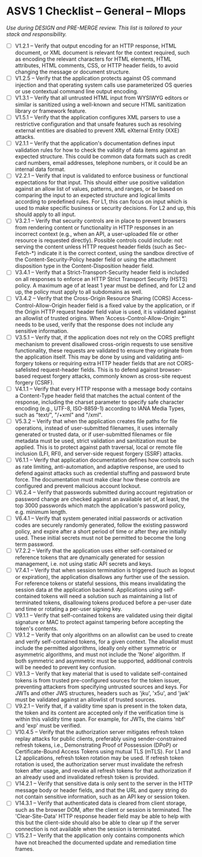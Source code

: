 # ASVS 1 Checklist – General – Mlops

_Use during DESIGN and PRE-MERGE review. This list is tailored to your stack and responsibility._

- [ ] V1.2.1 – Verify that output encoding for an HTTP response, HTML document, or XML document is relevant for the context required, such as encoding the relevant characters for HTML elements, HTML attributes, HTML comments, CSS, or HTTP header fields, to avoid changing the message or document structure.
- [ ] V1.2.5 – Verify that the application protects against OS command injection and that operating system calls use parameterized OS queries or use contextual command line output encoding.
- [ ] V1.3.1 – Verify that all untrusted HTML input from WYSIWYG editors or similar is sanitized using a well-known and secure HTML sanitization library or framework feature.
- [ ] V1.5.1 – Verify that the application configures XML parsers to use a restrictive configuration and that unsafe features such as resolving external entities are disabled to prevent XML eXternal Entity (XXE) attacks.
- [ ] V2.1.1 – Verify that the application's documentation defines input validation rules for how to check the validity of data items against an expected structure. This could be common data formats such as credit card numbers, email addresses, telephone numbers, or it could be an internal data format.
- [ ] V2.2.1 – Verify that input is validated to enforce business or functional expectations for that input. This should either use positive validation against an allow list of values, patterns, and ranges, or be based on comparing the input to an expected structure and logical limits according to predefined rules. For L1, this can focus on input which is used to make specific business or security decisions. For L2 and up, this should apply to all input.
- [ ] V3.2.1 – Verify that security controls are in place to prevent browsers from rendering content or functionality in HTTP responses in an incorrect context (e.g., when an API, a user-uploaded file or other resource is requested directly). Possible controls could include: not serving the content unless HTTP request header fields (such as Sec-Fetch-\*) indicate it is the correct context, using the sandbox directive of the Content-Security-Policy header field or using the attachment disposition type in the Content-Disposition header field.
- [ ] V3.4.1 – Verify that a Strict-Transport-Security header field is included on all responses to enforce an HTTP Strict Transport Security (HSTS) policy. A maximum age of at least 1 year must be defined, and for L2 and up, the policy must apply to all subdomains as well.
- [ ] V3.4.2 – Verify that the Cross-Origin Resource Sharing (CORS) Access-Control-Allow-Origin header field is a fixed value by the application, or if the Origin HTTP request header field value is used, it is validated against an allowlist of trusted origins. When 'Access-Control-Allow-Origin: *' needs to be used, verify that the response does not include any sensitive information.
- [ ] V3.5.1 – Verify that, if the application does not rely on the CORS preflight mechanism to prevent disallowed cross-origin requests to use sensitive functionality, these requests are validated to ensure they originate from the application itself. This may be done by using and validating anti-forgery tokens or requiring extra HTTP header fields that are not CORS-safelisted request-header fields. This is to defend against browser-based request forgery attacks, commonly known as cross-site request forgery (CSRF).
- [ ] V4.1.1 – Verify that every HTTP response with a message body contains a Content-Type header field that matches the actual content of the response, including the charset parameter to specify safe character encoding (e.g., UTF-8, ISO-8859-1) according to IANA Media Types, such as "text/", "/+xml" and "/xml".
- [ ] V5.3.2 – Verify that when the application creates file paths for file operations, instead of user-submitted filenames, it uses internally generated or trusted data, or if user-submitted filenames or file metadata must be used, strict validation and sanitization must be applied. This is to protect against path traversal, local or remote file inclusion (LFI, RFI), and server-side request forgery (SSRF) attacks.
- [ ] V6.1.1 – Verify that application documentation defines how controls such as rate limiting, anti-automation, and adaptive response, are used to defend against attacks such as credential stuffing and password brute force. The documentation must make clear how these controls are configured and prevent malicious account lockout.
- [ ] V6.2.4 – Verify that passwords submitted during account registration or password change are checked against an available set of, at least, the top 3000 passwords which match the application's password policy, e.g. minimum length.
- [ ] V6.4.1 – Verify that system generated initial passwords or activation codes are securely randomly generated, follow the existing password policy, and expire after a short period of time or after they are initially used. These initial secrets must not be permitted to become the long term password.
- [ ] V7.2.2 – Verify that the application uses either self-contained or reference tokens that are dynamically generated for session management, i.e. not using static API secrets and keys.
- [ ] V7.4.1 – Verify that when session termination is triggered (such as logout or expiration), the application disallows any further use of the session. For reference tokens or stateful sessions, this means invalidating the session data at the application backend. Applications using self-contained tokens will need a solution such as maintaining a list of terminated tokens, disallowing tokens produced before a per-user date and time or rotating a per-user signing key.
- [ ] V9.1.1 – Verify that self-contained tokens are validated using their digital signature or MAC to protect against tampering before accepting the token's contents.
- [ ] V9.1.2 – Verify that only algorithms on an allowlist can be used to create and verify self-contained tokens, for a given context. The allowlist must include the permitted algorithms, ideally only either symmetric or asymmetric algorithms, and must not include the 'None' algorithm. If both symmetric and asymmetric must be supported, additional controls will be needed to prevent key confusion.
- [ ] V9.1.3 – Verify that key material that is used to validate self-contained tokens is from trusted pre-configured sources for the token issuer, preventing attackers from specifying untrusted sources and keys. For JWTs and other JWS structures, headers such as 'jku', 'x5u', and 'jwk' must be validated against an allowlist of trusted sources.
- [ ] V9.2.1 – Verify that, if a validity time span is present in the token data, the token and its content are accepted only if the verification time is within this validity time span. For example, for JWTs, the claims 'nbf' and 'exp' must be verified.
- [ ] V10.4.5 – Verify that the authorization server mitigates refresh token replay attacks for public clients, preferably using sender-constrained refresh tokens, i.e., Demonstrating Proof of Possession (DPoP) or Certificate-Bound Access Tokens using mutual TLS (mTLS). For L1 and L2 applications, refresh token rotation may be used. If refresh token rotation is used, the authorization server must invalidate the refresh token after usage, and revoke all refresh tokens for that authorization if an already used and invalidated refresh token is provided.
- [ ] V14.2.1 – Verify that sensitive data is only sent to the server in the HTTP message body or header fields, and that the URL and query string do not contain sensitive information, such as an API key or session token.
- [ ] V14.3.1 – Verify that authenticated data is cleared from client storage, such as the browser DOM, after the client or session is terminated. The 'Clear-Site-Data' HTTP response header field may be able to help with this but the client-side should also be able to clear up if the server connection is not available when the session is terminated.
- [ ] V15.2.1 – Verify that the application only contains components which have not breached the documented update and remediation time frames.
